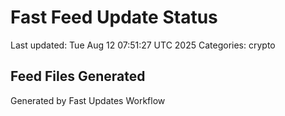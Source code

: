 # Fast Feed Update Status
Last updated: Tue Aug 12 07:51:27 UTC 2025
Categories: crypto

## Feed Files Generated

Generated by Fast Updates Workflow
